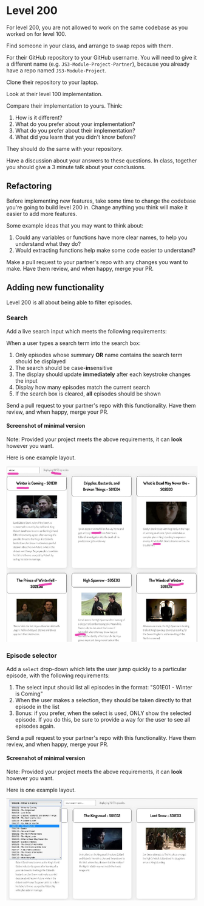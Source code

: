 # Level 200

For level 200, you are not allowed to work on the same codebase as you worked on for level 100.

Find someone in your class, and arrange to swap repos with them.

For their GitHub repository to your GitHub username. You will need to give it a different name (e.g. `JS3-Module-Project-Partner`), because you already have a repo named `JS3-Module-Project`.

Clone their repository to your laptop.

Look at their level 100 implementation.

Compare their implementation to yours. Think:
1. How is it different?
2. What do you prefer about your implementation?
3. What do you prefer about their implementation?
4. What did you learn that you didn't know before?

They should do the same with your repository.

Have a discussion about your answers to these questions. In class, together you should give a 3 minute talk about your conclusions.

## Refactoring

Before implementing new features, take some time to change the codebase you're going to build level 200 in. Change anything you think will make it easier to add more features.

Some example ideas that you may want to think about:
1. Could any variables or functions have more clear names, to help you understand what they do?
2. Would extracting functions help make some code easier to understand?

Make a pull request to your partner's repo with any changes you want to make. Have them review, and when happy, merge your PR.

## Adding new functionality

Level 200 is all about being able to filter episodes.

### Search

Add a live search input which meets the following requirements:

When a user types a search term into the search box:
1. Only episodes whose summary **OR** name contains the search term should be displayed
2. The search should be case-**in**sensitive
3. The display should update **immediately** after each keystroke changes the input
4. Display how many episodes match the current search
5. If the search box is cleared, **all** episodes should be shown

Send a pull request to your partner's repo with this functionality. Have them review, and when happy, merge your PR.

#### Screenshot of minimal version

Note: Provided your project meets the above requirements, it can **look** however you want.

Here is one example layout.

![Screenshot of a website with a search term entered in the search box, and only matching episodes shown](example-screenshots/example-level-200-search.jpg)

### Episode selector

Add a `select` drop-down which lets the user jump quickly to a particular episode, with the following requirements:
1. The select input should list all episodes in the format: "S01E01 - Winter is Coming"
2. When the user makes a selection, they should be taken directly to that episode in the list
3. Bonus: if you prefer, when the select is used, ONLY show the selected episode. If you do this, be sure to provide a way for the user to see all episodes again.

Send a pull request to your partner's repo with this functionality. Have them review, and when happy, merge your PR.

#### Screenshot of minimal version

Note: Provided your project meets the above requirements, it can **look** however you want.

Here is one example layout.

![Screenshot of a website with a drop-down listing all available episodes](example-screenshots/example-level-200-selector.jpg)

